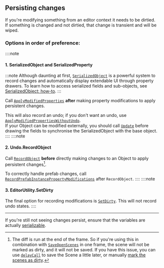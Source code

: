 ## Persisting changes

If you're modifying something from an editor context it needs to be dirtied.  
If something is changed and not dirtied, that change is transient and will be wiped.

### Options in order of preference:
::::note
#### 1. SerializedObject and SerializedProperty
:::note
Although daunting at first, [`SerializedObject`](https://docs.unity3d.com/ScriptReference/SerializedObject.html) is a powerful system to record changes and automatically display extendable UI through property drawers. To learn how to access serialized fields and sub-objects, see [SerializedObject: how-to](SerializedObject%20How-to.md).
:::

Call [`ApplyModifiedProperties`](https://docs.unity3d.com/ScriptReference/SerializedObject.ApplyModifiedProperties.html) **after** making property modifications to apply persistent changes.  

This will also record an undo; if you don't want an undo, use [`ApplyModifiedPropertiesWithoutUndo`](https://docs.unity3d.com/ScriptReference/SerializedObject.ApplyModifiedPropertiesWithoutUndo.html).  
If your Object can be modified externally, you should call [`Update`](https://docs.unity3d.com/ScriptReference/SerializedObject.Update.html) before drawing the fields to synchronise the SerializedObject with the base object.  
::::
::::note
#### 2. Undo.RecordObject
Call [`RecordObject`](https://docs.unity3d.com/ScriptReference/Undo.RecordObject.html) **before** directly making changes to an Object to apply persistent changes[^1].  

To correctly handle prefab changes, call [`RecordPrefabInstancePropertyModifications`](https://docs.unity3d.com/ScriptReference/PrefabUtility.RecordPrefabInstancePropertyModifications.html) after `RecordObject`.
::::
::::note
#### 3. EditorUtility.SetDirty
The final option for recording modifications is [`SetDirty`](https://docs.unity3d.com/ScriptReference/EditorUtility.SetDirty.html). This will not record undo states.
::::

---  

If you're still not seeing changes persist, ensure that the variables are actually [serializable](../../Serialization.md).

[^1]: The diff is run at the end of the frame. So if you're using this in combination with [`SaveOpenScenes`](https://docs.unity3d.com/ScriptReference/SceneManagement.EditorSceneManager.SaveOpenScenes.html) in one frame, the scene will not be marked as dirty, and it will not be saved. 
If you have this issue, you can use [`delayCall`](https://docs.unity3d.com/ScriptReference/EditorApplication-delayCall.html) to save the Scene a little later, or manually [mark the scenes as dirty](https://docs.unity3d.com/ScriptReference/SceneManagement.EditorSceneManager.MarkAllScenesDirty.html).